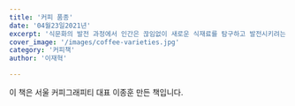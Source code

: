 ```yaml
---
title: '커피 품종'
date: '04월23일2021년'
excerpt: '식문화의 발전 과정에서 인간은 끊임없이 새로운 식재료를 탐구하고 발전시키려는 노력을 아끼지 않고 있다.'
cover_image: '/images/coffee-varieties.jpg'
category: '커피책'
author: '이재혁'

---
```


이 책은 서울 커피그래피티 대표 이종훈 만든 책입니다. 